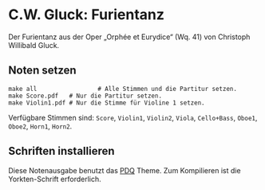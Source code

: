 # C.W. Gluck: Furientanz

Der Furientanz aus der Oper „Orphée et Eurydice“ (Wq. 41) von Christoph Willibald Gluck.

## Noten setzen

```shell
make all				 # Alle Stimmen und die Partitur setzen.
make Score.pdf   # Nur die Partitur setzen.
make Violin1.pdf # Nur die Stimme für Violine 1 setzen.
```

Verfügbare Stimmen sind: `Score`, `Violin1`, `Violin2`, `Viola`, `Cello+Bass`, `Oboe1`, `Oboe2`, `Horn1`, `Horn2`.

## Schriften installieren

Diese Notenausgabe benutzt das [PDQ](https://github.com/Codello/PDQ) Theme. Zum Kompilieren ist die Yorkten-Schrift erforderlich.

